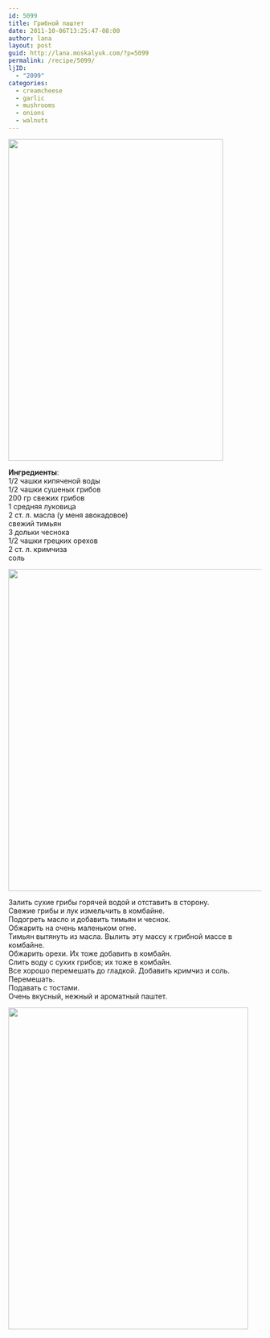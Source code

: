 ```yaml
---
id: 5099
title: Грибной паштет
date: 2011-10-06T13:25:47-08:00
author: lana
layout: post
guid: http://lana.moskalyuk.com/?p=5099
permalink: /recipe/5099/
ljID:
  - "2099"
categories:
  - creamcheese
  - garlic
  - mushrooms
  - onions
  - walnuts
---
```

<img loading="lazy" class="alignnone" title="mushroom and walnut pate" src="http://farm7.static.flickr.com/6051/6216040135_e86c81caf8_z.jpg" alt="" width="427" height="640" />

**Ингредиенты**:  
1/2 чашки кипяченой воды  
1/2 чашки сушеных грибов  
200 гр свежих грибов  
1 средняя луковица  
2 ст. л. масла (у меня авокадовое)  
свежий тимьян  
3 дольки чеснока  
1/2 чашки грецких орехов  
2 ст. л. кримчиза  
соль

<img loading="lazy" class="alignnone" title="mushroom and walnut pate" src="http://farm7.static.flickr.com/6038/6216555584_6dfc43d2f5_z.jpg" alt="" width="540" height="640" /> 

Залить сухие грибы горячей водой и отставить в сторону.  
Свежие грибы и лук измельчить в комбайне.  
Подогреть масло и добавить тимьян и чеснок.  
Обжарить на очень маленьком огне.  
Тимьян вытянуть из масла. Вылить эту массу к грибной массе в комбайне.  
Обжарить орехи. Их тоже добавить в комбайн.  
Слить воду с сухих грибов; их тоже в комбайн.  
Все хорошо перемешать до гладкой. Добавить кримчиз и соль. Перемешать.  
Подавать с тостами.  
Очень вкусный, нежный и ароматный паштет.

<img loading="lazy" class="alignnone" title="walnut and mushroom pate" src="http://farm7.static.flickr.com/6225/6216555800_ae782e4bde_z.jpg" alt="" width="477" height="640" />